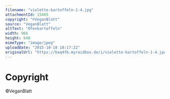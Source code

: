 ```yaml
---
filename: "violette-kartoffeln-1-4.jpg"
attachmentId: 15405
copyright: "©VeganBlatt"
source: "VeganBlatt"
altText: "Ofenkartoffeln"
width: 966
height: 640
mimeType: "image/jpeg"
uploadDate: "2015-10-18 18:17:22"
originalUrl: "https://bxq4fb.myraidbox.de/i/violette-kartoffeln-1-4.jpg"
---
```


# Copyright

©VeganBlatt
